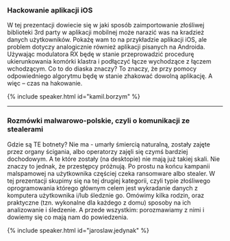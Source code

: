 ### Hackowanie aplikacji iOS

W tej prezentacji dowiecie się w jaki sposób zaimportowanie złośliwej biblioteki 3rd party w aplikacji mobilnej może
narazić was na kradzież danych użytkowników. Pokażę wam to na przykładzie aplikacji iOS, ale problem dotyczy
analogicznie również aplikacji pisanych na Androida. Używając modulatora RX będę w stanie przeprowadzić procedurę
ukierunkowania komórki klastra i podłączyć łącze wychodzące z łączem wchodzącym. Co to do diaska znaczy? To znaczy, że
przy pomocy odpowiedniego algorytmu będę w stanie zhakować dowolną aplikację. A więc – czas na hakowanie.

{% include speaker.html id="kamil.borzym" %}

---

### Rozmówki malwarowo-polskie, czyli o komunikacji ze stealerami

Gdzie są TE botnety? Nie ma - umarły śmiercią naturalną, zostały zajęte przez organy ścigania, albo operatorzy zajęli
się czymś bardziej dochodowym. A te które zostały (na desktopie) nie mają już takiej skali. Nie znaczy to jednak, że
przestępcy próżnują. Po prostu na końcu kampanii malspamowej na użytkownika częściej czeka ransomware albo stealer. W
tej prezentacji skupimy się na tej drugiej kategorii, czyli typie złośliwego oprogramowania którego głównym celem jest
wykradanie danych z komputera użytkownika i/lub śledznie go. Omówimy kilka rodzin, oraz praktyczne (tzn. wykonalne dla
każdego z domu) sposoby na ich analizowanie i śledzenie. A przede wszystkim: porozmawiamy z nimi i dowiemy się co mają
nam do powiedzenia.

{% include speaker.html id="jaroslaw.jedynak" %}
